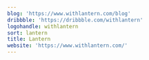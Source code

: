 ```yaml
---
blog: 'https://www.withlantern.com/blog'
dribbble: 'https://dribbble.com/withlantern'
logohandle: withlantern
sort: lantern
title: Lantern
website: 'https://www.withlantern.com/'
---
```

